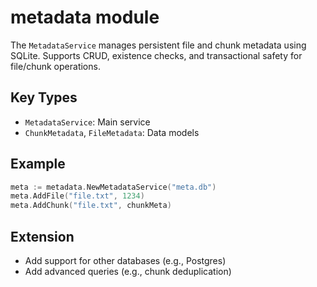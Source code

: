 # metadata module

The `MetadataService` manages persistent file and chunk metadata using SQLite. Supports CRUD, existence checks, and transactional safety for file/chunk operations.

## Key Types
- `MetadataService`: Main service
- `ChunkMetadata`, `FileMetadata`: Data models

## Example
```go
meta := metadata.NewMetadataService("meta.db")
meta.AddFile("file.txt", 1234)
meta.AddChunk("file.txt", chunkMeta)
```

## Extension
- Add support for other databases (e.g., Postgres)
- Add advanced queries (e.g., chunk deduplication)
